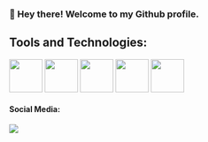 
### 👋 Hey there! Welcome to my Github profile.

## Tools and Technologies:

<img src="https://cdn.jsdelivr.net/gh/devicons/devicon/icons/python/python-plain-wordmark.svg" width="60" height="60"/>  <img src="https://cdn.jsdelivr.net/gh/devicons/devicon/icons/csharp/csharp-original.svg" width="60" height="60"/>  <img src="https://cdn.jsdelivr.net/gh/devicons/devicon/icons/javascript/javascript-original.svg" width="60" height="60"/>  <img src="https://cdn.jsdelivr.net/gh/devicons/devicon/icons/typescript/typescript-original.svg" width="60" height="60"/>  <img src="https://cdn.jsdelivr.net/gh/devicons/devicon/icons/git/git-original.svg" width="60" height="60"/>

         

#### Social Media:

<a href="https://instagram.com/mariahcolli" target="_blank"><img src="https://img.shields.io/badge/-Instagram-%23E4405F?style=for-the-badge&logo=instagram&logoColor=white" target="_blank"></a>
